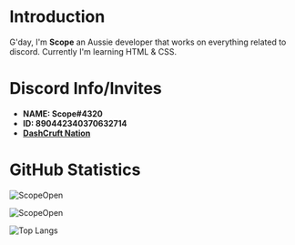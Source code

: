 # Introduction 
G'day, I'm **Scope** an Aussie developer that works on everything related to discord. Currently I'm learning HTML & CSS. 

# Discord Info/Invites
- **NAME: Scope#4320**
- **ID: 890442340370632714**
- **[DashCruft Nation](https://discord.gg/RGHBX8CU9m)**


# GitHub Statistics

![ScopeOpen](https://github-readme-stats.vercel.app/api?username=ScopeOpen&show_icons=true&theme=tokyonight&hide=["issues"])

![ScopeOpen](https://github-readme-stats.vercel.app/api/top-langs?username=ScopeOpen&show_icons=true&theme=tokyonight&layout=compact)

![Top Langs](https://github-readme-stats.vercel.app/api/top-langs/?username=anuraghazra&layout=compact)



